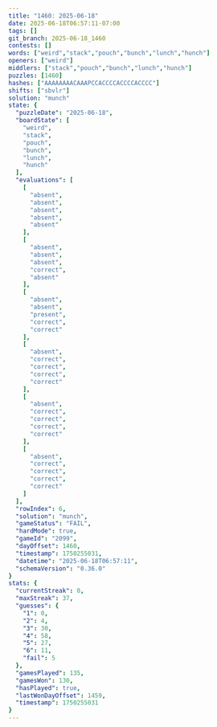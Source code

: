 ```yaml
---
title: "1460: 2025-06-18"
date: 2025-06-18T06:57:11-07:00
tags: []
git_branch: 2025-06-18_1460
contests: []
words: ["weird","stack","pouch","bunch","lunch","hunch"]
openers: ["weird"]
middlers: ["stack","pouch","bunch","lunch","hunch"]
puzzles: [1460]
hashes: ["AAAAAAAACAAAPCCACCCCACCCCACCCC"]
shifts: ["sbvlr"]
solution: "munch"
state: {
  "puzzleDate": "2025-06-18",
  "boardState": [
    "weird",
    "stack",
    "pouch",
    "bunch",
    "lunch",
    "hunch"
  ],
  "evaluations": [
    [
      "absent",
      "absent",
      "absent",
      "absent",
      "absent"
    ],
    [
      "absent",
      "absent",
      "absent",
      "correct",
      "absent"
    ],
    [
      "absent",
      "absent",
      "present",
      "correct",
      "correct"
    ],
    [
      "absent",
      "correct",
      "correct",
      "correct",
      "correct"
    ],
    [
      "absent",
      "correct",
      "correct",
      "correct",
      "correct"
    ],
    [
      "absent",
      "correct",
      "correct",
      "correct",
      "correct"
    ]
  ],
  "rowIndex": 6,
  "solution": "munch",
  "gameStatus": "FAIL",
  "hardMode": true,
  "gameId": "2099",
  "dayOffset": 1460,
  "timestamp": 1750255031,
  "datetime": "2025-06-18T06:57:11",
  "schemaVersion": "0.36.0"
}
stats: {
  "currentStreak": 0,
  "maxStreak": 37,
  "guesses": {
    "1": 0,
    "2": 4,
    "3": 30,
    "4": 58,
    "5": 27,
    "6": 11,
    "fail": 5
  },
  "gamesPlayed": 135,
  "gamesWon": 130,
  "hasPlayed": true,
  "lastWonDayOffset": 1459,
  "timestamp": 1750255031
}
---
```

<!-- more -->
